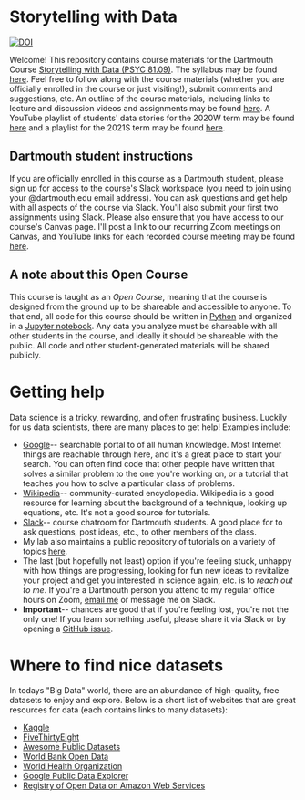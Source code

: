 # Storytelling with Data

[![DOI](https://zenodo.org/badge/DOI/10.5281/zenodo.5182775.svg)](https://doi.org/10.5281/zenodo.5182775)

Welcome!  This repository contains course materials for the Dartmouth Course [Storytelling with Data (PSYC 81.09)](https://pbs.dartmouth.edu/undergraduate/permission-courses/spring-2019).  The syllabus may be found [here](https://github.com/ContextLab/storytelling-with-data/blob/master/admin/PSYC_81_syllabus.pdf).  Feel free to follow along with the course materials (whether you are officially enrolled in the course or just visiting!), submit comments and suggestions, etc.  An outline of the course materials, including links to lecture and discussion videos and assignments may be found [here](https://github.com/ContextLab/storytelling-with-data/blob/master/slides/README.md).  A YouTube playlist of students' data stories for the 2020W term may be found [here](https://www.youtube.com/playlist?list=PLjQYT8Fwp987s_ajlAjwijpE4NvWGBUDo) and a playlist for the 2021S term may be found [here](https://youtube.com/playlist?list=PLjQYT8Fwp987s_ajlAjwijpE4NvWGBUDo).

## Dartmouth student instructions

If you are officially enrolled in this course as a Dartmouth student, please sign up for access to the course's [Slack workspace](https://stories-about-data.slack.com) (you need to join using your @dartmouth.edu email address).  You can ask questions and get help with all aspects of the course via Slack.  You'll also submit your first two assignments using Slack.  Please also ensure that you have access to our course's Canvas page.  I'll post a link to our recurring Zoom meetings on Canvas, and YouTube links for each recorded course meeting may be found [here](https://github.com/ContextLab/storytelling-with-data/blob/master/slides/outline.md).

## A note about this Open Course
This course is taught as an *Open Course*, meaning that the course is designed from the ground up to be shareable and accessible to anyone.  To that end, all code for this course should be written in [Python](https://www.python.org/) and organized in a [Jupyter notebook](http://jupyter.org/).  Any data you analyze must be shareable with all other students in the course, and ideally it should be shareable with the public.  All code and other student-generated materials will be shared publicly.

# Getting help
Data science is a tricky, rewarding, and often frustrating business.  Luckily for us data scientists, there are many places to get help!  Examples include:
- [Google](https://www.google.com)-- searchable portal to of all human knowledge. Most Internet things are reachable through here, and it's a great place to start your search.  You can often find code that other people have written that solves a similar problem to the one you're working on, or a tutorial that teaches you how to solve a particular class of problems.
- [Wikipedia](https://www.wikipedia.org/)-- community-curated encyclopedia. Wikipedia is a good resource for learning about the background of a technique, looking up equations, etc.  It's not a good source for tutorials.
- [Slack](https://stories-about-data.slack.com)-- course chatroom for Dartmouth students.  A good place for to ask questions, post ideas, etc., to other members of the class.
- My lab also maintains a public repository of tutorials on a variety of topics [here](https://github.com/ContextLab/CDL-tutorials).
- The last (but hopefully not least) option if you're feeling stuck, unhappy with how things are progressing, looking for fun new ideas to revitalize your project and get you interested in science again, etc. is to *reach out to me*.  If you're a Dartmouth person you attend to my regular office hours on Zoom, [email me](mailto:jeremy@dartmouth.edu) or message me on Slack.
- **Important**-- chances are good that if you're feeling lost, you're not the only one!  If you learn something useful, please share it via Slack or by opening a [GitHub issue](https://github.com/ContextLab/storytelling-with-data/issues).

# Where to find nice datasets
In todays "Big Data" world, there are an abundance of high-quality, free datasets to enjoy and explore.  Below is a short list of websites that are great resources for data (each contains links to many datasets):

- [Kaggle](https://www.kaggle.com/datasets)
- [FiveThirtyEight](https://github.com/fivethirtyeight/data)
- [Awesome Public Datasets](https://github.com/caesar0301/awesome-public-datasets)
- [World Bank Open Data](https://data.worldbank.org/)
- [World Health Organization](https://apps.who.int/gho/data/node.home)
- [Google Public Data Explorer](https://www.google.com/publicdata/directory)
- [Registry of Open Data on Amazon Web Services](https://registry.opendata.aws/)
